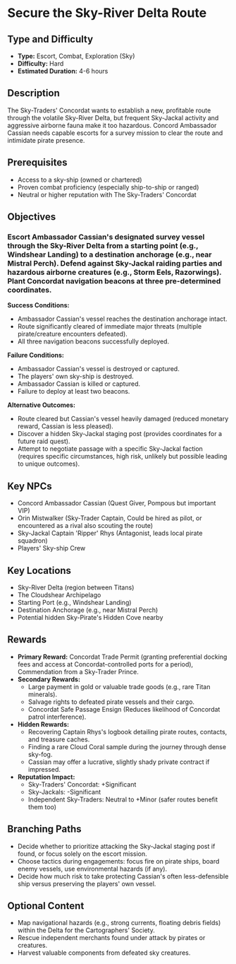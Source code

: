 # Secure the Sky-River Delta Route

## Type and Difficulty
- **Type:** Escort, Combat, Exploration (Sky)
- **Difficulty:** Hard
- **Estimated Duration:** 4-6 hours

## Description
The Sky-Traders' Concordat wants to establish a new, profitable route through the volatile Sky-River Delta, but frequent Sky-Jackal activity and aggressive airborne fauna make it too hazardous. Concord Ambassador Cassian needs capable escorts for a survey mission to clear the route and intimidate pirate presence.

## Prerequisites
- Access to a sky-ship (owned or chartered)
- Proven combat proficiency (especially ship-to-ship or ranged)
- Neutral or higher reputation with The Sky-Traders' Concordat

## Objectives
### Escort Ambassador Cassian's designated survey vessel through the Sky-River Delta from a starting point (e.g., Windshear Landing) to a destination anchorage (e.g., near Mistral Perch). Defend against Sky-Jackal raiding parties and hazardous airborne creatures (e.g., Storm Eels, Razorwings). Plant Concordat navigation beacons at three pre-determined coordinates.

**Success Conditions:**
- Ambassador Cassian's vessel reaches the destination anchorage intact.
- Route significantly cleared of immediate major threats (multiple pirate/creature encounters defeated).
- All three navigation beacons successfully deployed.

**Failure Conditions:**
- Ambassador Cassian's vessel is destroyed or captured.
- The players' own sky-ship is destroyed.
- Ambassador Cassian is killed or captured.
- Failure to deploy at least two beacons.

**Alternative Outcomes:**
- Route cleared but Cassian's vessel heavily damaged (reduced monetary reward, Cassian is less pleased).
- Discover a hidden Sky-Jackal staging post (provides coordinates for a future raid quest).
- Attempt to negotiate passage with a specific Sky-Jackal faction (requires specific circumstances, high risk, unlikely but possible leading to unique outcomes).

## Key NPCs
- Concord Ambassador Cassian (Quest Giver, Pompous but important VIP)
- Orin Mistwalker (Sky-Trader Captain, Could be hired as pilot, or encountered as a rival also scouting the route)
- Sky-Jackal Captain 'Ripper' Rhys (Antagonist, leads local pirate squadron)
- Players' Sky-ship Crew

## Key Locations
- Sky-River Delta (region between Titans)
- The Cloudshear Archipelago
- Starting Port (e.g., Windshear Landing)
- Destination Anchorage (e.g., near Mistral Perch)
- Potential hidden Sky-Pirate's Hidden Cove nearby

## Rewards
- **Primary Reward:** Concordat Trade Permit (granting preferential docking fees and access at Concordat-controlled ports for a period), Commendation from a Sky-Trader Prince.
- **Secondary Rewards:**
  - Large payment in gold or valuable trade goods (e.g., rare Titan minerals).
  - Salvage rights to defeated pirate vessels and their cargo.
  - Concordat Safe Passage Ensign (Reduces likelihood of Concordat patrol interference).
- **Hidden Rewards:**
  - Recovering Captain Rhys's logbook detailing pirate routes, contacts, and treasure caches.
  - Finding a rare Cloud Coral sample during the journey through dense sky-fog.
  - Cassian may offer a lucrative, slightly shady private contract if impressed.
- **Reputation Impact:**
  - Sky-Traders' Concordat: +Significant
  - Sky-Jackals: -Significant
  - Independent Sky-Traders: Neutral to +Minor (safer routes benefit them too)

## Branching Paths
- Decide whether to prioritize attacking the Sky-Jackal staging post if found, or focus solely on the escort mission.
- Choose tactics during engagements: focus fire on pirate ships, board enemy vessels, use environmental hazards (if any).
- Decide how much risk to take protecting Cassian's often less-defensible ship versus preserving the players' own vessel.

## Optional Content
- Map navigational hazards (e.g., strong currents, floating debris fields) within the Delta for the Cartographers' Society.
- Rescue independent merchants found under attack by pirates or creatures.
- Harvest valuable components from defeated sky creatures.
